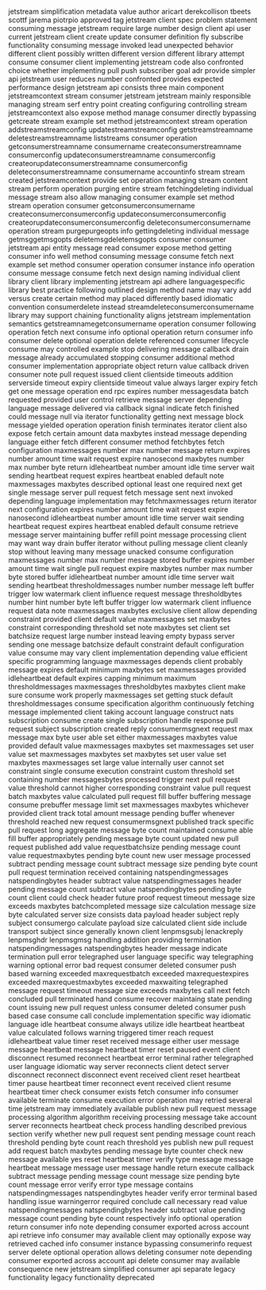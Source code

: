 jetstream simplification metadata value author aricart derekcollison tbeets scottf jarema piotrpio approved tag jetstream client spec problem statement consuming message jetstream require large number design client api user current jetstream client create update consumer definition fly subscribe functionality consuming message invoked lead unexpected behavior different client possibly written different version different library attempt consume consumer client implementing jetstream code also confronted choice whether implementing pull push subscriber goal adr provide simpler api jetstream user reduces number confronted provides expected performance design jetstream api consists three main component jetstreamcontext stream consumer jetstream jetstream mainly responsible managing stream serf entry point creating configuring controlling stream jetstreamcontext also expose method manage consumer directly bypassing getcreate stream example set method jetstreamcontext stream operation addstreamstreamconfig updatestreamstreamconfig getstreamstreamname deletestreamstreamname liststreams consumer operation getconsumerstreamname consumername createconsumerstreamname consumerconfig updateconsumerstreamname consumerconfig createorupdateconsumerstreamname consumerconfig deleteconsumerstreamname consumername accountinfo stream stream created jetstreamcontext provide set operation managing stream content stream perform operation purging entire stream fetchingdeleting individual message stream also allow managing consumer example set method stream operation consumer getconsumerconsumername createconsumerconsumerconfig updateconsumerconsumerconfig createorupdateconsumerconsumerconfig deleteconsumerconsumername operation stream purgepurgeopts info gettingdeleting individual message getmsggetmsgopts deletemsgdeletemsgopts consumer consumer jetstream api entity message read consumer expose method getting consumer info well method consuming message consume fetch next example set method consumer operation consumer instance info operation consume message consume fetch next design naming individual client library client library implementing jetstream api adhere languagespecific library best practice following outlined design method name may vary add versus create certain method may placed differently based idiomatic convention consumerdelete instead streamdeleteconsumerconsumername library may support chaining functionality aligns jetstream implementation semantics getstreamnamegetconsumername operation consumer following operation fetch next consume info optional operation return consumer info consumer delete optional operation delete referenced consumer lifecycle consume may controlled example stop delivering message callback drain message already accumulated stopping consumer additional method consumer implementation appropriate object return value callback driven consumer note pull request issued client clientside timeouts addition serverside timeout expiry clientside timeout value always larger expiry fetch get one message operation end rpc expires number messagesdata batch requested provided user control retrieve message server depending language message delivered via callback signal indicate fetch finished could message null via iterator functionality getting next message block message yielded operation operation finish terminates iterator client also expose fetch certain amount data maxbytes instead message depending language either fetch different consumer method fetchbytes fetch configuration maxmessages number max number message return expires number amount time wait request expire nanosecond maxbytes number max number byte return idleheartbeat number amount idle time server wait sending heartbeat request expires heartbeat enabled default note maxmessages maxbytes described optional least one required next get single message server pull request fetch message sent next invoked depending language implementation may fetchmaxmessages return iterator next configuration expires number amount time wait request expire nanosecond idleheartbeat number amount idle time server wait sending heartbeat request expires heartbeat enabled default consume retrieve message server maintaining buffer refill point message processing client may want way drain buffer iterator without pulling message client cleanly stop without leaving many message unacked consume configuration maxmessages number max number message stored buffer expires number amount time wait single pull request expire maxbytes number max number byte stored buffer idleheartbeat number amount idle time server wait sending heartbeat thresholdmessages number number message left buffer trigger low watermark client influence request message thresholdbytes number hint number byte left buffer trigger low watermark client influence request data note maxmessages maxbytes exclusive client allow depending constraint provided client default value maxmessages set maxbytes constraint corresponding threshold set note maxbytes set client set batchsize request large number instead leaving empty bypass server sending one message batchsize default constraint default configuration value consume may vary client implementation depending value efficient specific programming language maxmessages depends client probably message expires default minimum maxbytes set maxmessages provided idleheartbeat default expires capping minimum maximum thresholdmessages maxmessages thresholdbytes maxbytes client make sure consume work properly maxmessages set getting stuck default thresholdmessages consume specification algorithm continuously fetching message implemented client taking account language construct nats subscription consume create single subscription handle response pull request subject subscription created reply consumermsgnext request max message max byte user able set either maxmessages maxbytes value provided default value maxmessages maxbytes set maxmessages set user value set maxmessages maxbytes set maxbytes set user value set maxbytes maxmessages set large value internally user cannot set constraint single consume execution constraint custom threshold set containing number messagesbytes processed trigger next pull request value threshold cannot higher corresponding constraint value pull request batch maxbytes value calculated pull request fill buffer buffering message consume prebuffer message limit set maxmessages maxbytes whichever provided client track total amount message pending buffer whenever threshold reached new request consumermsgnext published track specific pull request long aggregate message byte count maintained consume able fill buffer appropriately pending message byte count updated new pull request published add value requestbatchsize pending message count value requestmaxbytes pending byte count new user message processed subtract pending message count subtract message size pending byte count pull request termination received containing natspendingmessages natspendingbytes header subtract value natspendingmessages header pending message count subtract value natspendingbytes pending byte count client could check header future proof request timeout message size exceeds maxbytes batchcompleted message size calculation message size byte calculated server size consists data payload header subject reply subject consumergo calculate payload size calculated client side include transport subject since generally known client lenpmsgsubj lenackreply lenpmsghdr lenpmsgmsg handling addition providing termination natspendingmessages natspendingbytes header message indicate termination pull error telegraphed user language specific way telegraphing warning optional error bad request consumer deleted consumer push based warning exceeded maxrequestbatch exceeded maxrequestexpires exceeded maxrequestmaxbytes exceeded maxwaiting telegraphed message request timeout message size exceeds maxbytes call next fetch concluded pull terminated hand consume recover maintaing state pending count issuing new pull request unless consumer deleted consumer push based case consume call conclude implementation specific way idiomatic language idle heartbeat consume always utilize idle heartbeat heartbeat value calculated follows warning triggered timer reach request idleheartbeat value timer reset received message either user message message heartbeat message heartbeat timer reset paused event client disconnect resumed reconnect heartbeat error terminal rather telegraphed user language idiomatic way server reconnects client detect server disconnect reconnect disconnect event received client reset heartbeat timer pause heartbeat timer reconnect event received client resume heartbeat timer check consumer exists fetch consumer info consumer available terminate consume execution error operation may retried several time jetstream may immediately available publish new pull request message processing algorithm algorithm receiving processing message take account server reconnects heartbeat check process handling described previous section verify whether new pull request sent pending message count reach threshold pending byte count reach threshold yes publish new pull request add request batch maxbytes pending message byte counter check new message available yes reset heartbeat timer verify type message message heartbeat message message user message handle return execute callback subtract message pending message count message size pending byte count message error verify error type message contains natspendingmessages natspendingbytes header verify error terminal based handling issue warningerror required conclude call necessary read value natspendingmessages natspendingbytes header subtract value pending message count pending byte count respectively info optional operation return consumer info note depending consumer exported across account api retrieve info consumer may available client may optionally expose way retrieved cached info consumer instance bypassing consumerinfo request server delete optional operation allows deleting consumer note depending consumer exported across account api delete consumer may available consequence new jetstream simplified consumer api separate legacy functionality legacy functionality deprecated